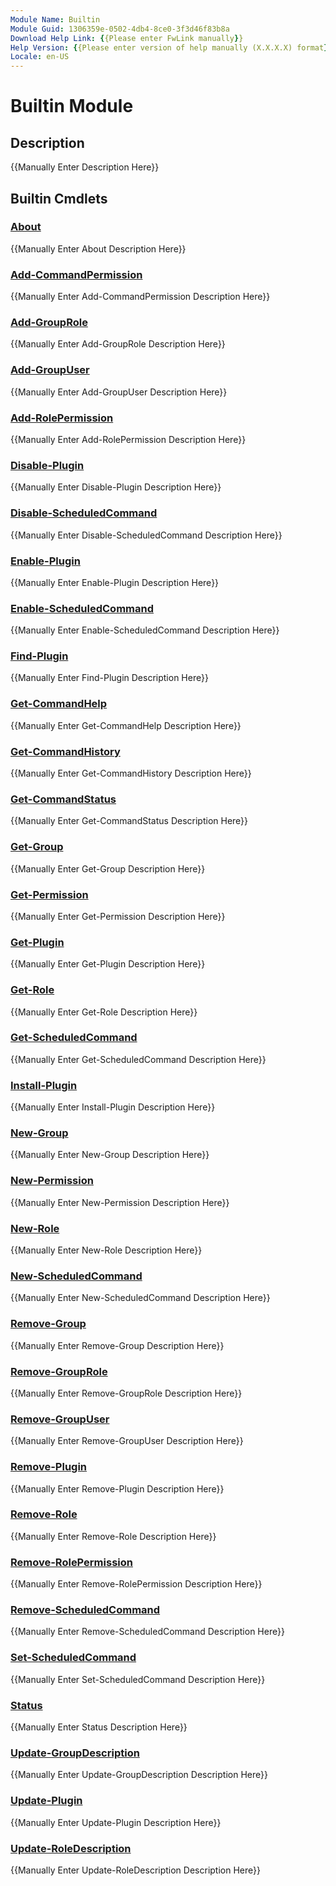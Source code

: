 ```yaml
---
Module Name: Builtin
Module Guid: 1306359e-0502-4db4-8ce0-3f3d46f83b8a
Download Help Link: {{Please enter FwLink manually}}
Help Version: {{Please enter version of help manually (X.X.X.X) format}}
Locale: en-US
---
```


# Builtin Module
## Description
{{Manually Enter Description Here}}

## Builtin Cmdlets
### [About](About.md)
{{Manually Enter About Description Here}}

### [Add-CommandPermission](Add-CommandPermission.md)
{{Manually Enter Add-CommandPermission Description Here}}

### [Add-GroupRole](Add-GroupRole.md)
{{Manually Enter Add-GroupRole Description Here}}

### [Add-GroupUser](Add-GroupUser.md)
{{Manually Enter Add-GroupUser Description Here}}

### [Add-RolePermission](Add-RolePermission.md)
{{Manually Enter Add-RolePermission Description Here}}

### [Disable-Plugin](Disable-Plugin.md)
{{Manually Enter Disable-Plugin Description Here}}

### [Disable-ScheduledCommand](Disable-ScheduledCommand.md)
{{Manually Enter Disable-ScheduledCommand Description Here}}

### [Enable-Plugin](Enable-Plugin.md)
{{Manually Enter Enable-Plugin Description Here}}

### [Enable-ScheduledCommand](Enable-ScheduledCommand.md)
{{Manually Enter Enable-ScheduledCommand Description Here}}

### [Find-Plugin](Find-Plugin.md)
{{Manually Enter Find-Plugin Description Here}}

### [Get-CommandHelp](Get-CommandHelp.md)
{{Manually Enter Get-CommandHelp Description Here}}

### [Get-CommandHistory](Get-CommandHistory.md)
{{Manually Enter Get-CommandHistory Description Here}}

### [Get-CommandStatus](Get-CommandStatus.md)
{{Manually Enter Get-CommandStatus Description Here}}

### [Get-Group](Get-Group.md)
{{Manually Enter Get-Group Description Here}}

### [Get-Permission](Get-Permission.md)
{{Manually Enter Get-Permission Description Here}}

### [Get-Plugin](Get-Plugin.md)
{{Manually Enter Get-Plugin Description Here}}

### [Get-Role](Get-Role.md)
{{Manually Enter Get-Role Description Here}}

### [Get-ScheduledCommand](Get-ScheduledCommand.md)
{{Manually Enter Get-ScheduledCommand Description Here}}

### [Install-Plugin](Install-Plugin.md)
{{Manually Enter Install-Plugin Description Here}}

### [New-Group](New-Group.md)
{{Manually Enter New-Group Description Here}}

### [New-Permission](New-Permission.md)
{{Manually Enter New-Permission Description Here}}

### [New-Role](New-Role.md)
{{Manually Enter New-Role Description Here}}

### [New-ScheduledCommand](New-ScheduledCommand.md)
{{Manually Enter New-ScheduledCommand Description Here}}

### [Remove-Group](Remove-Group.md)
{{Manually Enter Remove-Group Description Here}}

### [Remove-GroupRole](Remove-GroupRole.md)
{{Manually Enter Remove-GroupRole Description Here}}

### [Remove-GroupUser](Remove-GroupUser.md)
{{Manually Enter Remove-GroupUser Description Here}}

### [Remove-Plugin](Remove-Plugin.md)
{{Manually Enter Remove-Plugin Description Here}}

### [Remove-Role](Remove-Role.md)
{{Manually Enter Remove-Role Description Here}}

### [Remove-RolePermission](Remove-RolePermission.md)
{{Manually Enter Remove-RolePermission Description Here}}

### [Remove-ScheduledCommand](Remove-ScheduledCommand.md)
{{Manually Enter Remove-ScheduledCommand Description Here}}

### [Set-ScheduledCommand](Set-ScheduledCommand.md)
{{Manually Enter Set-ScheduledCommand Description Here}}

### [Status](Status.md)
{{Manually Enter Status Description Here}}

### [Update-GroupDescription](Update-GroupDescription.md)
{{Manually Enter Update-GroupDescription Description Here}}

### [Update-Plugin](Update-Plugin.md)
{{Manually Enter Update-Plugin Description Here}}

### [Update-RoleDescription](Update-RoleDescription.md)
{{Manually Enter Update-RoleDescription Description Here}}

